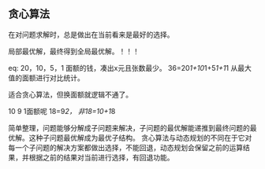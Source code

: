 ## 贪心算法

在对问题求解时，总是做出在当前看来是最好的选择。

局部最优解，最终得到全局最优解。！！！

eq: 20，10，5，1 面额的钱，凑出x元且张数最少。
36=20*1+10*1+5*1+1*1
从最大值的面额进行对比统计。

适合贪心算法，但换面额就逻辑不通了。

10 9 1面额呢
18=9*2， 非18=10+1*8

简单整理，问题能够分解成子问题来解决，子问题的最优解能递推到最终问题的最优解。这种子问题最优解成为最优子结构。
贪心算法与动态规划的不同在于它对每一个子问题的解决方案都做出选择，不能回退，动态规划会保留之前的运算结果，并根据之前的结果对当前进行选择，有回退功能。
